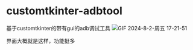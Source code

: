 # customtkinter-adbtool
基于customtkinter的带有gui的adb调试工具
![GIF 2024-8-2-周五 17-21-51](https://github.com/user-attachments/assets/c4beb066-463e-488f-a471-462f48189ac9)

界面大概就是这样，功能挺多
